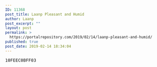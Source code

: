 ```yaml
---
ID: 11368
post_title: Laanp Pleasant and Humid
author: Laanp
post_excerpt: ""
layout: post
permalink: >
  https://portalrepository.com/2019/02/14/laanp-pleasant-and-humid/
published: true
post_date: 2019-02-14 18:34:04
---
```

<pre>10FEEC0BFF03</pre>